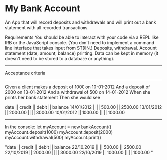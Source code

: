 # My Bank Account


An App that will record deposits and withdrawals and will print out a bank statement with all recorded transactions.

Requirements
You should be able to interact with your code via a REPL like IRB or the JavaScript console. (You don't need to implement a command line interface that takes input from STDIN.)
Deposits, withdrawal.
Account statement (date, amount, balance) printing.
Data can be kept in memory (it doesn't need to be stored to a database or anything).
*********************
Acceptance criteria
**********************
Given a client makes a deposit of 1000 on 10-01-2012
And a deposit of 2000 on 13-01-2012
And a withdrawal of 500 on 14-01-2012
When she prints her bank statement
Then she would see

date || credit || debit || balance
14/01/2012 || || 500.00 || 2500.00
13/01/2012 || 2000.00 || || 3000.00
10/01/2012 || 1000.00 || || 1000.00

*********************************************************
In the console:
let myAccount = new bankAccount()
myAccount.deposit(1000)
myAccount.deposit(2000)
myAccount.withdrawal(500)
myAccount.print()

"date || credit || debit || balance
22/10/2019 ||  || 500.00 || 2500.00
22/10/2019 || 2000.00 || || 3000.00
22/10/2019 || 1000.00 || || 1000.00
"

